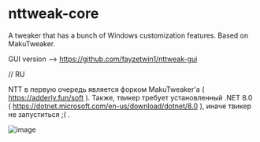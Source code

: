 # nttweak-core
A tweaker that has a bunch of Windows customization features. Based on MakuTweaker.

GUI version --> https://github.com/fayzetwin1/nttweak-gui


// RU

NTT в первую очередь является форком MakuTweaker'а ( https://adderly.fun/soft ). Также, твикер требует установленный .NET 8.0 ( https://dotnet.microsoft.com/en-us/download/dotnet/8.0 ), иначе твикер не запуститься ;( . 

![image](https://github.com/user-attachments/assets/097fb98f-dc95-476e-b1cf-c212205b4216)

